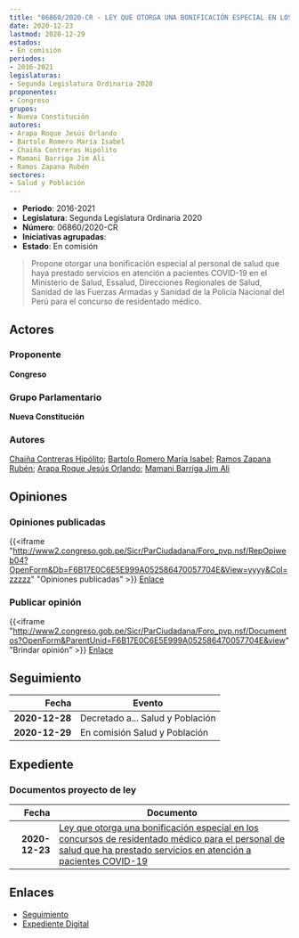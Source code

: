 ```yaml
---
title: "06860/2020-CR - LEY QUE OTORGA UNA BONIFICACIÓN ESPECIAL EN LOS CONCURSOS DE RESIDENTADO MÉDICO PARA EL PERSONAL DE SALUD QUE HA PRESTADO SERVICIOS EN ATENCIÓN A PACIENTES COVID-19"
date: 2020-12-23
lastmod: 2020-12-29
estados:
- En comisión
periodos:
- 2016-2021
legislaturas:
- Segunda Legislatura Ordinaria 2020
proponentes:
- Congreso
grupos:
- Nueva Constitución
autores:
- Arapa Roque Jesús Orlando
- Bartolo Romero María Isabel
- Chaiña Contreras Hipólito
- Mamani Barriga Jim Ali
- Ramos Zapana Rubén
sectores:
- Salud y Población
---
```

- **Periodo**: 2016-2021
- **Legislatura**: Segunda Legislatura Ordinaria 2020
- **Número**: 06860/2020-CR
- **Iniciativas agrupadas**: 
- **Estado**: En comisión

> Propone otorgar una bonificación especial al personal de salud que haya prestado servicios en atención a pacientes COVID-19 en el Ministerio de Salud, Essalud, Direcciones Regionales de Salud, Sanidad de las Fuerzas Armadas y Sanidad de la Policía Nacional del Perú para el concurso de residentado médico.


## Actores

### Proponente

**Congreso**

### Grupo Parlamentario

**Nueva Constitución**

### Autores

[Chaiña Contreras Hipólito](mailto:mailto:hchaina@congreso.gob.pe); [Bartolo Romero María Isabel](mailto:mailto:mbartolo@congreso.gob.pe); [Ramos Zapana Rubén](mailto:mailto:rramos@congreso.gob.pe); [Arapa Roque Jesús Orlando](mailto:mailto:jarapa@congreso.gob.pe); [Mamani Barriga Jim Ali](mailto:mailto:jmamani@congreso.gob.pe)

## Opiniones

### Opiniones publicadas

{{<iframe "http://www2.congreso.gob.pe/Sicr/ParCiudadana/Foro_pvp.nsf/RepOpiweb04?OpenForm&Db=F6B17E0C6E5E999A052586470057704E&View=yyyy&Col=zzzzz" "Opiniones publicadas" >}}
[Enlace](http://www2.congreso.gob.pe/Sicr/ParCiudadana/Foro_pvp.nsf/RepOpiweb04?OpenForm&Db=F6B17E0C6E5E999A052586470057704E&View=yyyy&Col=zzzzz)

### Publicar opinión

{{<iframe "http://www2.congreso.gob.pe/Sicr/ParCiudadana/Foro_pvp.nsf/Documentos?OpenForm&ParentUnid=F6B17E0C6E5E999A052586470057704E&view" "Brindar opinión" >}}
[Enlace](http://www2.congreso.gob.pe/Sicr/ParCiudadana/Foro_pvp.nsf/Documentos?OpenForm&ParentUnid=F6B17E0C6E5E999A052586470057704E&view)


## Seguimiento

| Fecha | Evento |
|------:|--------|
| **2020-12-28** | Decretado a... Salud y Población |
| **2020-12-29** | En comisión Salud y Población |

## Expediente

### Documentos proyecto de ley

| Fecha | Documento |
|------:|-----------|
| **2020-12-23** | [Ley que otorga una bonificación especial en los concursos de residentado médico para el personal de salud que ha prestado servicios en atención a pacientes COVID-19](http://www.leyes.congreso.gob.pe/Documentos/2016_2021/Proyectos_de_Ley_y_de_Resoluciones_Legislativas/PL06860-20201223.pdf) |

## Enlaces

- [Seguimiento](http://www2.congreso.gob.pe/Sicr/TraDocEstProc/CLProLey2016.nsf/f7fff46988ca05b1052578e100829cc7/d00ad7c8df859bd305258647005e62ab?OpenDocument)
- [Expediente Digital](http://www2.congreso.gob.pe/Sicr/TraDocEstProc/Expvirt_2011.nsf/visbusqptramdoc1621/06860?opendocument)

